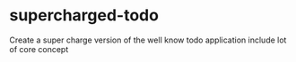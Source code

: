 # supercharged-todo
Create a super charge version of the well know todo application include lot of core concept

